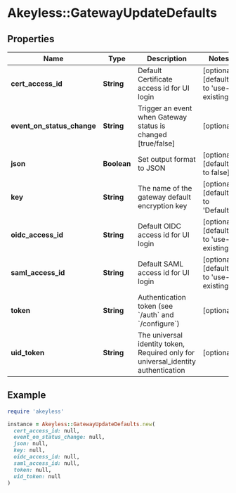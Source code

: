 # Akeyless::GatewayUpdateDefaults

## Properties

| Name | Type | Description | Notes |
| ---- | ---- | ----------- | ----- |
| **cert_access_id** | **String** | Default Certificate access id for UI login | [optional][default to &#39;use-existing&#39;] |
| **event_on_status_change** | **String** | Trigger an event when Gateway status is changed [true/false] | [optional] |
| **json** | **Boolean** | Set output format to JSON | [optional][default to false] |
| **key** | **String** | The name of the gateway default encryption key | [optional][default to &#39;Default&#39;] |
| **oidc_access_id** | **String** | Default OIDC access id for UI login | [optional][default to &#39;use-existing&#39;] |
| **saml_access_id** | **String** | Default SAML access id for UI login | [optional][default to &#39;use-existing&#39;] |
| **token** | **String** | Authentication token (see &#x60;/auth&#x60; and &#x60;/configure&#x60;) | [optional] |
| **uid_token** | **String** | The universal identity token, Required only for universal_identity authentication | [optional] |

## Example

```ruby
require 'akeyless'

instance = Akeyless::GatewayUpdateDefaults.new(
  cert_access_id: null,
  event_on_status_change: null,
  json: null,
  key: null,
  oidc_access_id: null,
  saml_access_id: null,
  token: null,
  uid_token: null
)
```

